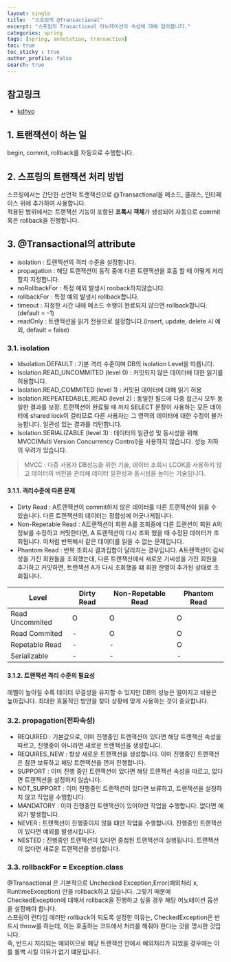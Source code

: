 ```yaml
---
layout: single
title:  "스프링의 @Transactional"
excerpt: "스프링의 Trasactional 어노테이션의 속성에 대해 알아봅니다."
categories: spring
tags: [spring, annotation, transaction]
toc: true
toc_sticky : true
author_profile: false
search: true
---
```


## 참고링크
+ [kdhyo](https://velog.io/@kdhyo/JavaTransactional-Annotation-%EC%95%8C%EA%B3%A0-%EC%93%B0%EC%9E%90-26her30h)

## 1. 트랜잭션이 하는 일
begin, commit, rollback를 자동으로 수행합니다.  

## 2. 스프링의 트랜잭션 처리 방법
스프링에서는 간단한 선언적 트랜잭션으로 @Transactional을 메소드, 클래스, 인터페이스 위에 추가하여 사용합니다.  
적용된 범위에서는 트랜잭션 기능이 포함된 **프록시 객체**가 생성되어 자동으로 commit 혹은 rollback을 진행합니다.  

## 3. @Transactional의 attribute
- isolation : 트랜잭션의 격리 수준을 설정합니다.
- propagation : 해당 트랜잭션이 동작 중에 다른 트랜잭션을 호출 할 때 어떻게 처리할지 지정합니다.
- noRollbackFor : 특정 예외 발생시 rooback하지않습니다.
- rollbackFor : 특정 예외 발생시 rollback합니다.
- timeout : 지정한 시간 내에 메소드 수행이 완료되지 않으면 rollback합니다.(default = -1)
- readOnly : 트랜잭션을 읽기 전용으로 설정합니다.(insert, update, delete 시 예외, default = false)

### 3.1. isolation
- Idsolation.DEFAULT : 기본 격리 수준이며 DB의 isolation Level을 따릅니다.
- Isolation.READ_UNCOMMITED (level 0) : 커밋되지 않은 데이터에 대한 읽기를 허용합니다.
- Isolation.READ_COMMITED (level 1) : 커밋된 데이터에 대해 읽기 허용
- Isolation.REPEATEDABLE_READ (level 2) : 동일한 필드에 다중 접근시 모두 동일한 결과를 보장. 트랜잭션이 완료될 때 까지 SELECT 문장이 사용하는 모든 데이터에 shared lock이 걸리므로 다른 사용자는 그 영역의 데이터에 대한 수정이 불가능합니다. 일관성 있는 결과를 리턴합니다.
- Isolation.SERIALIZABLE (level 3) : 데이터의 일관성 및 동시성을 위해 MVCC(Multi Version Concurrency Control)을 사용하지 않습니다. 성능 저하의 우려가 있습니다.

> MVCC : 다중 사용자 DB성능을 위한 기술, 데이터 조회시 LCOK을 사용하지 않고 데이터의 버전을 관리해 데이터 일관성과 동시성을 높이는 기술입니다.

#### 3.1.1. 격리수준에 따른 문제
- Dirty Read : A트랜잭션이 commit하지 않은 데이터를 다른 트랜잭션이 읽을 수 있습니다. 다른 트랜잭션의 데이터는 정합성에 어긋나게됩니다.
- Non-Repetable Read : A트랜잭션이 회원 A를 조회중에 다른 트랜션이 회원 A의 정보를 수정하고 커밋한다면, A 트랜잭션이 다시 조회 했을 때 수정된 데이터가 조회됩니다. 이처럼 반복해서 같은 데이터를 읽을 수 없는 문제입니다.
- Phantom Read : 반복 조회시 결과집합이 달라지는 경우입니다. A트랜잭션이 김씨 성을 가진 회원들을 조회했는데, 다른 트랜잭션에서 새로운 기씨성을 가진 회원을 추가하고 커밋하면, 트랜잭션 A가 다시 조회했을 떄 회원 한명이 추가된 상태로 조회됩니다.


|Level|Dirty Read|Non-Repetable Read|Phantom Read|
|--|--|--|--|
|Read Uncommited|O|O|O|
|Read Commited|-|O|O|
|Repetable Read|-|-|O|
|Serializable|-|-|-|

#### 3.1.2. 트랜잭션 격리 수준의 필요성
레벨이 높아질 수록 데이터 무결성을 유지할 수 있지만 DB의 성능은 떨어지고 비용은 높아집니다. 최대한 효율적인 방안을 찾아 상황에 맞게 사용하는 것이 중요합니다.


### 3.2. propagation(전파속성)
- REQUIRED : 기본값으로, 이미 진행중인 트랜잭션이 있다면 해당 트랜잭션 속성을 따르고, 진행중이 아니라면 새로운 트랜잭션을 생성합니다.
- REQUIRES_NEW : 항상 새로운 트랜잭션을 생성합니다. 이미 진행중인 트랜잭션은 잠깐 보류하고 해당 트랜잭션을 먼저 진행합니다.
- SUPPORT : 이미 진행 중인 트랜잭션이 있다면 해당 트랜잭션 속성을 따르고, 없다면 트랜잭션을 설정하지 않습니다.
- NOT_SUPPORT : 이미 진행중인 트랜잭션이 있다면 보류하고, 트랜잭션을 설정하지 않고 작업을 수행합니다.
- MANDATORY : 이미 진행중인 트랜잭션이 있어야만 작업을 수행합니다. 없다면 예외가 발생합니다.
- NEVER : 트랜잭션이 진행중이지 않을 떄만 작업을 수행합니다. 진행중인 트랜잭션이 있다면 예외를 발생시킵니다.
- NESTED : 진행중인 트랜잭션이 있다면 중첩된 트랜잭션이 실행됩니다. 트랜잭션이 없다면 새로운 트랜잭션을 생성합니다.

### 3.3. rollbackFor = Exception.class
@Transactional 은 기본적으로 Unchecked Exception,Error(예외처리 x, RuntimeException) 만을 rollback하고 있습니다. 그렇기 때문에 CheckedException에 대해서 rollback을 진행하고 싶을 경우 해당 어노테이션 옵션을 설정해야 합니다.  
스프링이 런타임 에러만 rollback이 되도록 설정한 이유는, CheckedException은 반드시 throw를 하는데, 이는 호출하는 코드에서 처리를 해줘야 한다는 것을 명시한 것입니다.  
즉, 반드시 처리되는 예외이므로 해당 트랜잭션 안에서 예외처리가 되었을 경우에는 이를 롤백 시킬 이유가 없기 떄문입니다.  

